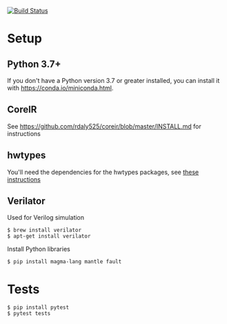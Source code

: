 [![Build Status](https://travis-ci.com/leonardt/magma_tutorial.svg?branch=master)](https://travis-ci.com/leonardt/magma_tutorial)

# Setup

## Python 3.7+
If you don't have a Python version 3.7 or greater installed, you can install it
with https://conda.io/miniconda.html.

## CoreIR
See https://github.com/rdaly525/coreir/blob/master/INSTALL.md for instructions

## hwtypes
You'll need the dependencies for the hwtypes packages, see [these instructions](https://github.com/leonardt/hwtypes#install)

## Verilator
Used for Verilog simulation
```shell
$ brew install verilator
$ apt-get install verilator
```

Install Python libraries
```shell
$ pip install magma-lang mantle fault
```

# Tests
```shell
$ pip install pytest
$ pytest tests
```
